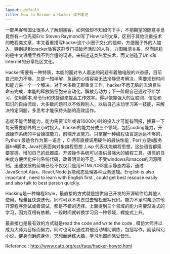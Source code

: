 ```yaml
---
layout: default
title: How to Become a Hacker 读书笔记
---
```


一部黑客帝国让很多人了解到黑客，如何做却不知如何下手，不抱期望的随意寻觅竟然有一位先驱Eric Steven Raymond写了How to的文章。区别于其他注重技术的教程类文章，本文着重描写hacker这个小圈子文化的信仰，方便圈子外的人加入，特别提到cracker骇客这群专门搞破坏活动的人群，力图撇清关系，然而尴尬的是中文语境里找不到合适的词语，来描述这类热爱技术，而又创造了Unix和Internet的分享社区文化。

Hacker需要有一种特质，本能的面对令人着迷的问题有着触电般的兴奋感，目前自己能力不够，总是一知半解，急躁的心情容易无法冷静思考解决，需要规划时间和能力来一个一个解决。对于大多数无聊重复工作，hacker不愿无脑的去浪费生命去完成，本能的释放脑细胞来自动化，解放劳动力；下一阶段自己通过不断学习，使用脚本,命令行和快捷键来提高工作效率。得以依靠强大的互联网，信息和知识的自由流动，大多数问题可以不依赖别人，以后自己主动学习某一技能，来解决特定问题，多思考才能保持头脑的高效运作。

态度不能代替能力，能力需要10年或者10000小时的投入才可能有回报，换算一下每天需要额外的三小时投入。hacker的能力分成三个领域，包括coding能力，开源操作系统的平台操控能力，前端开发能力。只掌握一种编程语言是远远不够的，Python 最适合作为第一语言 ，C 拥有直接调用硬件的最快性能 , Perl 方便s服务器hell脚本, Java代表面向对象编程思想 ,Lisp 代表功能编程思想，这些语言都需要掌握，增加自己的武器库。开源操作系统可以提供最强大的编程工具，极高的自由度方便优化任何系统代码，改善明显的不足，不受windows和macos的闭源限制。迅速发展的前端已经不仅仅只是用HTML/CSS显示静态内容，通过JavaScript,Ajax，React,Node.js能动态处理各种业务逻辑。English is also important , need to learn with English first , could get best resouse easily and also talk to best person quickly.

Hacking是一种编程Style，最直接的方式就是提供自己开发的开源软件给其他人使用，轻量且快速迭代，同时可以不考虑过去轻松重写代码。能力不足时帮助其他开源程序测试或者调试，都是不错的选择。上面提到三个领域的能力需要渐进式的学习，因为互相有依赖，一段时间就转换学习另一种领域，螺旋式上升。

最直接也是最有效的方式就是read the code and write the code , 模仿大师并以成为大师为目标而努力。同时也可以通过其他活动辅助训练，包括写作，阅读科幻小说，健身而磨练身体，冥想而磨练大脑，学习乐器而感受音乐。

Reference :
http://www.catb.org/esr/faqs/hacker-howto.html
